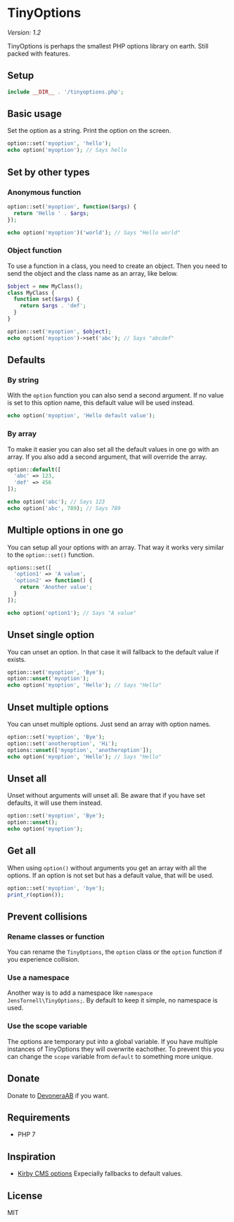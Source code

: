 # TinyOptions

*Version: 1.2*

TinyOptions is perhaps the smallest PHP options library on earth. Still packed with features.

## Setup

```php
include __DIR__ . '/tinyoptions.php';
```

## Basic usage

Set the option as a string. Print the option on the screen.

```php
option::set('myoption', 'hello');
echo option('myoption'); // Says hello
```

## Set by other types

### Anonymous function

```php
option::set('myoption', function($args) {
  return 'Hello ' . $args;
});

echo option('myoption')('world'); // Says "Hello world"
```

### Object function

To use a function in a class, you need to create an object. Then you need to send the object and the class name as an array, like below.

```php
$object = new MyClass();
class MyClass {
  function set($args) {
    return $args . 'def';
  }
}

option::set('myoption', $object);
echo option('myoption')->set('abc'); // Says "abcdef"
```

## Defaults

### By string

With the `option` function you can also send a second argument. If no value is set to this option name, this default value will be used instead.

```php
echo option('myoption', 'Hello default value');
```

### By array

To make it easier you can also set all the default values in one go with an array. If you also add a second argument, that will override the array.

```php
option::default([
  'abc' => 123,
  'def' => 456
]);

echo option('abc'); // Says 123
echo option('abc', 789); // Says 789
```

## Multiple options in one go

You can setup all your options with an array. That way it works very similar to the `option::set()` function.

```php
options::set([
  'option1' => 'A value',
  'option2' => function() {
    return 'Another value';
  }
]);

echo option('option1'); // Says "A value"
```

## Unset single option

You can unset an option. In that case it will fallback to the default value if exists.

```php
option::set('myoption', 'Bye');
option::unset('myoption');
echo option('myoption', 'Hello'); // Says "Hello"
```

## Unset multiple options

You can unset multiple options. Just send an array with option names.

```php
option::set('myoption', 'Bye');
option::set('anotheroption', 'Hi');
options::unset(['myoption', 'anotheroption']);
echo option('myoption', 'Hello'); // Says "Hello"
```

## Unset all

Unset without arguments will unset all. Be aware that if you have set defaults, it will use them instead.

```php
option::set('myoption', 'Bye');
option::unset();
echo option('myoption');
```

## Get all

When using `option()` without arguments you get an array with all the options. If an option is not set but has a default value, that will be used.

```php
option::set('myoption', 'bye');
print_r(option());
```

## Prevent collisions

### Rename classes or function

You can rename the `TinyOptions`, the `option` class or the `option` function if you experience collision.

###  Use a namespace

Another way is to add a namespace like `namespace JensTornell\TinyOptions;`. By default to keep it simple, no namespace is used.

### Use the scope variable

The options are temporary put into a global variable. If you have multiple instances of TinyOptions they will overwrite eachother. To prevent this you can change the `scope` variable from `default` to something more unique.

## Donate

Donate to [DevoneraAB](https://www.paypal.me/DevoneraAB) if you want.

## Requirements

- PHP 7

## Inspiration

- [Kirby CMS options](https://getkirby.com/docs/developer-guide/configuration/options) Expecially fallbacks to default values.

## License

MIT